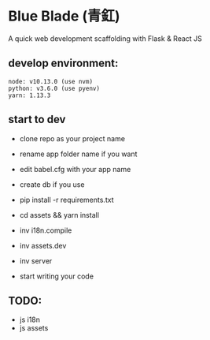 # Blue Blade (青釭)

A quick web development scaffolding with Flask & React JS



## develop environment:
    
    node: v10.13.0 (use nvm)
    python: v3.6.0 (use pyenv) 
    yarn: 1.13.3



## start to dev

- clone repo as your project name
- rename app folder name if you want
- edit babel.cfg with your app name
- create db if you use

- pip install -r requirements.txt
- cd assets && yarn install
- inv i18n.compile
- inv assets.dev
- inv server
- start writing your code
 
 
 ## TODO:
 
 - js i18n
 - js assets